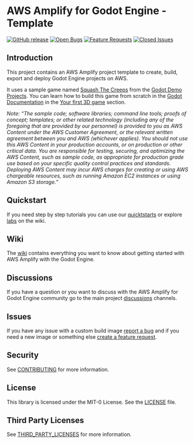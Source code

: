 # AWS Amplify for Godot Engine - Template

[![GitHub release](https://img.shields.io/github/release/aws-samples/amplify-godot-engine-template)](https://github.com//aws-samples/amplify-godot-engine-template/releases)
[![Open Bugs](https://img.shields.io/github/issues/aws-samples/amplify-godot-engine-template/bug?color=d73a4a&label=bugs)](https://github.com/aws-samples/amplify-godot-engine-template/issues?q=is%3Aissue+is%3Aopen+label%3Abug)
[![Feature Requests](https://img.shields.io/github/issues/aws-samples/amplify-godot-engine-template/feature-request?color=ff9001&label=feature%20requests)](https://github.com/aws-samples/amplify-godot-engine-template/issues?q=is%3Aissue+label%3Afeature-request+is%3Aopen)
[![Closed Issues](https://img.shields.io/github/issues-closed/aws-samples/amplify-godot-engine-template?color=%2325CC00&label=issues%20closed)](https://github.com/aws-samples/amplify-godot-engine-template/issues?q=is%3Aissue+is%3Aclosed+)

## Introduction

This project contains an AWS Amplify project template to create, build, export and deploy Godot Engine projects on AWS.

It uses a sample game named [Squash The Creeps](https://github.com/godotengine/godot-demo-projects/tree/master/3d/squash_the_creeps) from the [Godot Demo Projects](https://github.com/godotengine/godot-demo-projects). You can learn how to build this game from scratch in the [Godot Documentation](https://docs.godotengine.org) in the [Your first 3D game](https://docs.godotengine.org/en/stable/getting_started/first_3d_game/index.html) section.

_Note: “The sample code; software libraries; command line tools; proofs of concept; templates; or other related technology (including any of the foregoing that are provided by our personnel) is provided to you as AWS Content under the AWS Customer Agreement, or the relevant written agreement between you and AWS (whichever applies). You should not use this AWS Content in your production accounts, or on production or other critical data. You are responsible for testing, securing, and optimizing the AWS Content, such as sample code, as appropriate for production grade use based on your specific quality control practices and standards. Deploying AWS Content may incur AWS charges for creating or using AWS chargeable resources, such as running Amazon EC2 instances or using Amazon S3 storage.”_

## Quickstart

If you need step by step tutorials you can use our [quicktstarts](https://github.com/aws-samples/amplify-godot-engine/wiki/Create-a-New-Game) or explore [labs](https://github.com/aws-samples/amplify-godot-engine/wiki) on the wiki.

## Wiki

The [wiki](https://github.com/aws-samples/amplify-godot-engine/wiki) contains everything you want to know about getting started with AWS Amplify with the Godot Engine.

## Discussions

If you have a question or you want to discuss with the AWS Amplify for Godot Engine community go to the main project [discussions](https://github.com/aws-samples/amplify-godot-engine/discussions) channels.

## Issues

If you have any issue with a custom build image [report a bug](https://github.com/aws-samples/amplify-godot-engine-template/issues/new?assignees=&labels=&projects=&template=bug_report.md&title=) and if you need a new image or something else  [create a feature request](https://github.com/aws-samples/amplify-godot-engine-template/issues/new?assignees=&labels=&projects=&template=feature_request.md&title=).

## Security

See [CONTRIBUTING](CONTRIBUTING.md#security-issue-notifications) for more information.

## License

This library is licensed under the MIT-0 License. See the [LICENSE](LICENSE.md) file.

## Third Party Licenses

See [THIRD_PARTY_LICENSES](THIRD_PARTY_LICENSES.md) for more information.
